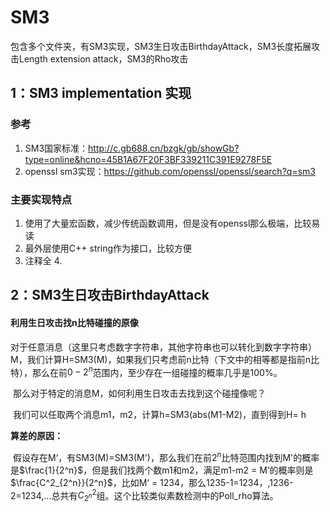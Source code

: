 # SM3

包含多个文件夹，有SM3实现，SM3生日攻击BirthdayAttack，SM3长度拓展攻击Length extension attack，SM3的Rho攻击


## 1：SM3 implementation 实现
### 参考
  1.  SM3国家标准：http://c.gb688.cn/bzgk/gb/showGb?type=online&hcno=45B1A67F20F3BF339211C391E9278F5E
  2.  openssl sm3实现：https://github.com/openssl/openssl/search?q=sm3

### 主要实现特点
  1.  使用了大量宏函数，减少传统函数调用，但是没有openssl那么极端，比较易读
  2.  最外层使用C++ string作为接口，比较方便
  3.  注释全
    4.  


## 2：SM3生日攻击BirthdayAttack

#### 利用生日攻击找n比特碰撞的原像

​		对于任意消息（这里只考虑数字字符串，其他字符串也可以转化到数字字符串）M，我们计算H=SM3(M)，如果我们只考虑前n比特（下文中的相等都是指前n比特），那么在前$0-2^{n}$范围内，至少存在一组碰撞的概率几乎是100%。

​		那么对于特定的消息M，如何利用生日攻击去找到这个碰撞像呢？

​		我们可以任取两个消息m1，m2，计算h=SM3(abs(M1-M2)，直到得到H= h

**算差的原因：**

​		假设存在M‘，有SM3(M)=SM3(M')，那么我们在前$2^n$比特范围内找到M'的概率是$\frac{1}{2^n}$，但是我们找两个数m1和m2，满足m1-m2 = M’的概率则是$\frac{C^2_{2^n}}{2^n}$，比如M‘ = 1234，那么1235-1=1234，,1236-2=1234,...总共有$C^2_{2^n}$组。这个比较类似素数检测中的Poll_rho算法。

